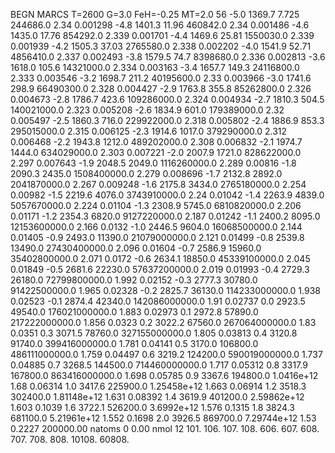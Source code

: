 BEGN
MARCS T=2600 G=3.0 FeH=-0.25 MT=2.0
                  56
-5.0 1369.7 7.725 244686.0 2.34 0.001298 
-4.8 1401.3 11.96 460842.0 2.34 0.001486 
-4.6 1435.0 17.76 854292.0 2.339 0.001701 
-4.4 1469.6 25.81 1550030.0 2.339 0.001939 
-4.2 1505.3 37.03 2765580.0 2.338 0.002202 
-4.0 1541.9 52.71 4856410.0 2.337 0.002493 
-3.8 1579.5 74.7 8398680.0 2.336 0.002813 
-3.6 1618.0 105.6 14321000.0 2.334 0.003163 
-3.4 1657.7 149.3 24116800.0 2.333 0.003546 
-3.2 1698.7 211.2 40195600.0 2.33 0.003966 
-3.0 1741.6 298.9 66490300.0 2.328 0.004427 
-2.9 1763.8 355.8 85262800.0 2.326 0.004673 
-2.8 1786.7 423.6 109286000.0 2.324 0.004934 
-2.7 1810.3 504.5 140021000.0 2.323 0.005208 
-2.6 1834.9 601.0 179389000.0 2.32 0.005497 
-2.5 1860.3 716.0 229922000.0 2.318 0.005802 
-2.4 1886.9 853.3 295015000.0 2.315 0.006125 
-2.3 1914.6 1017.0 379290000.0 2.312 0.006468 
-2.2 1943.8 1212.0 489202000.0 2.308 0.006832 
-2.1 1974.7 1444.0 634029000.0 2.303 0.007221 
-2.0 2007.9 1721.0 828622000.0 2.297 0.007643 
-1.9 2048.5 2049.0 1116260000.0 2.289 0.00816 
-1.8 2090.3 2435.0 1508400000.0 2.279 0.008696 
-1.7 2132.8 2892.0 2041870000.0 2.267 0.009248 
-1.6 2175.8 3434.0 2765180000.0 2.254 0.00982 
-1.5 2219.6 4076.0 3743910000.0 2.24 0.01042 
-1.4 2263.9 4839.0 5057670000.0 2.224 0.01104 
-1.3 2308.9 5745.0 6810820000.0 2.206 0.01171 
-1.2 2354.3 6820.0 9127220000.0 2.187 0.01242 
-1.1 2400.2 8095.0 12153600000.0 2.166 0.0132 
-1.0 2446.5 9604.0 16068500000.0 2.144 0.01405 
-0.9 2493.0 11390.0 21079000000.0 2.121 0.01499 
-0.8 2539.8 13490.0 27430400000.0 2.096 0.01604 
-0.7 2586.9 15960.0 35402800000.0 2.071 0.0172 
-0.6 2634.1 18850.0 45339100000.0 2.045 0.01849 
-0.5 2681.6 22230.0 57637200000.0 2.019 0.01993 
-0.4 2729.3 26180.0 72799800000.0 1.992 0.02152 
-0.3 2777.3 30780.0 91422500000.0 1.965 0.02328 
-0.2 2825.7 36130.0 114233000000.0 1.938 0.02523 
-0.1 2874.4 42340.0 142086000000.0 1.91 0.02737 
0.0 2923.5 49540.0 176021000000.0 1.883 0.02973 
0.1 2972.8 57890.0 217222000000.0 1.856 0.0323 
0.2 3022.2 67560.0 267064000000.0 1.83 0.0351 
0.3 3071.5 78760.0 327155000000.0 1.805 0.03813 
0.4 3120.8 91740.0 399416000000.0 1.781 0.04141 
0.5 3170.0 106800.0 486111000000.0 1.759 0.04497 
0.6 3219.2 124200.0 590019000000.0 1.737 0.04885 
0.7 3268.5 144500.0 714460000000.0 1.717 0.05312 
0.8 3317.9 167800.0 863416000000.0 1.698 0.05785 
0.9 3367.6 194800.0 1.0416e+12 1.68 0.06314 
1.0 3417.6 225900.0 1.25458e+12 1.663 0.06914 
1.2 3518.3 302400.0 1.81148e+12 1.631 0.08392 
1.4 3619.9 401200.0 2.59862e+12 1.603 0.1039 
1.6 3722.1 526200.0 3.6992e+12 1.576 0.1315 
1.8 3824.3 681100.0 5.21961e+12 1.552 0.1698 
2.0 3926.5 869700.0 7.29744e+12 1.53 0.2227 
200000.00
natoms              0      0.00
nmol          12
          101.         106.       107.      108.         606.        607.        608.
          707.         708.       808.    10108.       60808.
